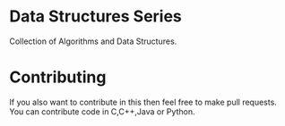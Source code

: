 # Data Structures Series
Collection of Algorithms and Data Structures.

# Contributing
If you also want to contribute in this then feel free to make pull requests. 
You can contribute code in C,C++,Java or Python. 
